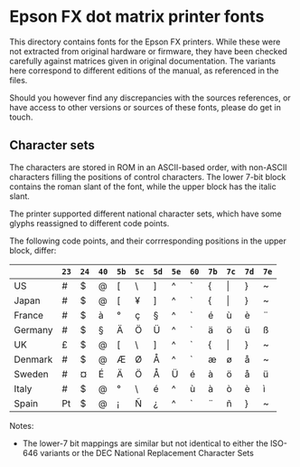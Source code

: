 Epson FX dot matrix printer fonts
=================================

This directory contains fonts for the Epson FX printers. While these
were not extracted from original hardware or firmware, they have been
checked carefully against matrices given in original documentation.
The variants here correspond to different editions of the manual, as 
referenced in the files.

Should you however find any discrepancies with the sources references,
or have access to other versions or sources of these fonts, please do get in
touch.


Character sets
--------------

The characters are stored in ROM in an ASCII-based order, with non-ASCII
characters filling the positions of control characters. The lower 7-bit
block contains the roman slant of the font, while the upper block has
the italic slant.

The printer supported different national character sets, which have some
glyphs reassigned to different code points.

The following code points, and their corrresponding positions in the upper 
block, differ:

|       |`23`|`24`|`40`|`5b`|`5c`|`5d`|`5e`|`60`|`7b`|`7c`|`7d`|`7e`|
|-------|----|----|----|----|----|----|----|----|----|----|----|----|
|US     |  # |  $ |  @ | [  |  \ |  ] |  ^ | \` |  { | \| |  } |  ~ |
|Japan  |  # |  $ |  @ | [  |  ¥ |  ] |  ^ | \` |  { | \| |  } |  ~ |
|France |  # |  $ |  à | °  |  ç |  § |  ^ | \` |  é |  ù |  è |  ¨ |
|Germany|  # |  $ |  § | Ä  |  Ö |  Ü |  ^ | \` |  ä |  ö |  ü |  ß |
|UK     |  £ |  $ |  @ | [  |  \ |  ] |  ^ | \` |  { | \| |  } |  ~ |
|Denmark|  # |  $ |  @ | Æ  |  Ø |  Å |  ^ | \` |  æ |  ø |  å |  ~ |
|Sweden |  # |  ¤ |  É | Ä  |  Ö |  Å |  Ü |  é |  à |  ö |  å |  ü |
|Italy  |  # |  $ |  @ | °  |  \ |  é |  ^ |  ù |  à |  ò |  è |  ì |
|Spain  |  ₧ |  $ |  @ | ¡  |  Ñ |  ¿ |  ^ | \` |  ¨ |  ñ |  } |  ~ |


Notes:
- The lower-7 bit mappings are similar but not identical to either the
  ISO-646 variants or the DEC National Replacement Character Sets
 
